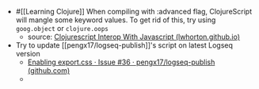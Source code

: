 - #[[Learning Clojure]] When compiling with :advanced flag, ClojureScript will mangle some keyword values. To get rid of this, try using `goog.object` or `clojure.oops`
	- source: [Clojurescript Interop With Javascript (lwhorton.github.io)](https://lwhorton.github.io/2018/10/20/clojurescript-interop-with-javascript.html#advanced)
- Try to update [[pengx17/logseq-publish]]'s script on latest Logseq version
	- [Enabling export.css · Issue #36 · pengx17/logseq-publish (github.com)](https://github.com/pengx17/logseq-publish/issues/36#issuecomment-1179769253)
	-